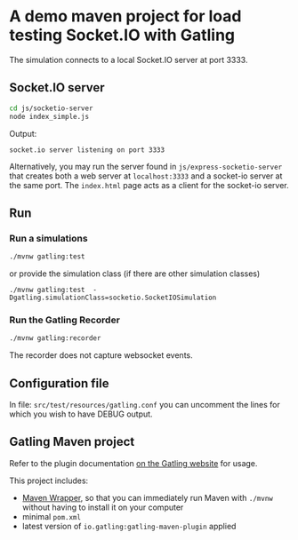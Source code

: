 # A demo maven project for load testing Socket.IO with Gatling

The simulation connects to a local Socket.IO server at port 3333.

## Socket.IO server

```sh
cd js/socketio-server
node index_simple.js
```

Output:

```
socket.io server listening on port 3333
```

Alternatively, you may run the server found in `js/express-socketio-server` that creates both a web server at `localhost:3333` and a socket-io server at the same port. The `index.html` page acts as a client for the socket-io server.

## Run

### Run a simulations

```sh
./mvnw gatling:test
```

or provide the simulation class (if there are other simulation classes)

```
./mvnw gatling:test  -Dgatling.simulationClass=socketio.SocketIOSimulation
```

### Run the Gatling Recorder

```sh
./mvnw gatling:recorder
```

The recorder does not capture websocket events.

## Configuration file

In file: `src/test/resources/gatling.conf`
you can uncomment the lines for which you wish to have DEBUG output.

## Gatling Maven project

Refer to the plugin documentation
[on the Gatling website](https://gatling.io/docs/current/extensions/maven_plugin/) for usage.

This project includes:

- [Maven Wrapper](https://maven.apache.org/wrapper/), so that you can immediately run Maven with `./mvnw` without having
  to install it on your computer
- minimal `pom.xml`
- latest version of `io.gatling:gatling-maven-plugin` applied
